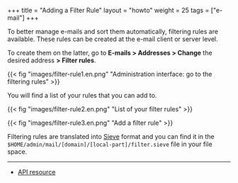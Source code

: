 +++
title = "Adding a Filter Rule"
layout = "howto"
weight = 25
tags = ["e-mail"]
+++

To better manage e-mails and sort them automatically, filtering rules are available. These rules can be created at the e-mail client or server level.

To create them on the latter, go to **E-mails > Addresses > Change** the desired address **> Filter rules**.

{{< fig "images/filter-rule1.en.png" "Administration interface: go to the filtering rules" >}}

You will find a list of your rules that you can add to.

{{< fig "images/filter-rule2.en.png" "List of your filter rules" >}}

{{< fig "images/filter-rule3.en.png" "Add a filter rule" >}}

Filtering rules are translated into [Sieve](http://sieve.info/) format and you can find it in the `$HOME/admin/mail/[domain]/[local-part]/filter.sieve` file in your file space.

---

- [API resource](https://api.alwaysdata.com/v1/mailbox/rule/doc/)
